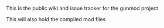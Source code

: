 This is the public wiki and issue tracker for the gunmod project

This will also hold the compiled mod files

